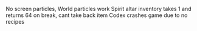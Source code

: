 No screen particles, World particles work
Spirit altar inventory takes 1 and returns 64 on break, cant take back item
Codex crashes game due to no recipes